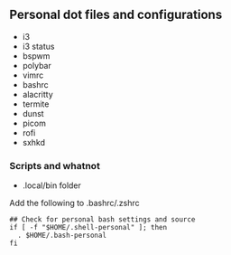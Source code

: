 ## Personal dot files and configurations

* i3
* i3 status
* bspwm
* polybar
* vimrc
* bashrc
* alacritty
* termite
* dunst
* picom
* rofi
* sxhkd

### Scripts and whatnot
* .local/bin folder


Add the following to .bashrc/.zshrc
```
## Check for personal bash settings and source
if [ -f "$HOME/.shell-personal" ]; then
  . $HOME/.bash-personal
fi
```
